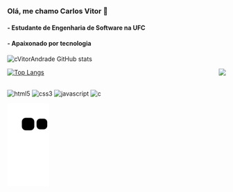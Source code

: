 ### Olá, me chamo Carlos Vitor 👋
#### - Estudante de Engenharia de Software na UFC
#### - Apaixonado por tecnologia


![cVitorAndrade GitHub stats](https://github-readme-stats.vercel.app/api?username=cVitorAndrade&show_icons=true&theme=radical)

[![Top Langs](https://github-readme-stats.vercel.app/api/top-langs/?username=cVitorAndrade&layout=compact&theme=radical)](https://github.com/anuraghazra/github-readme-stats)<img align="right" height="140px" src="https://media2.giphy.com/media/bGgsc5mWoryfgKBx1u/giphy.gif?cid=ecf05e47qo8qc399uput73j4hesxmfuwhcdrujabadvdmpfy&rid=giphy.gif&ct=g">

<div style="display: inlline_block"><br/>
    <img align="center" alt="html5" src="https://img.shields.io/badge/HTML5-E34F26?style=for-the-badge&logo=html5&logoColor=white">
    <img align="center" alt="css3" src="https://img.shields.io/badge/CSS3-1572B6?style=for-the-badge&logo=css3&logoColor=white">
    <img align="center" alt="javascript" src="https://img.shields.io/badge/JavaScript-F7DF1E?style=for-the-badge&logo=javascript&logoColor=black">
    <img align="center" alt="c" src="https://img.shields.io/badge/C-00599C?style=for-the-badge&logo=c&logoColor=white">
</div>


![Snake animation](https://github.com/cVitorAndrade/cVitorAndrade/blob/output/github-contribution-grid-snake.svg)

